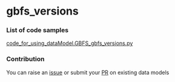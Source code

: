 # gbfs_versions

### List of code samples 

<!-- 50-List of code -->

<!-- [code entry](link) -->
[code_for_using_dataModel.GBFS_gbfs_versions.py](https://github.com/smart-data-models/dataModel.GBFS/blob/master/gbfs_versions/code/code_for_using_dataModel.GBFS_gbfs_versions.py)


<!-- /50-List of code -->

### Contribution
You can raise an [issue](https://github.com/smart-data-models/dataModel.GBFS/issues) or submit your [PR](https://github.com/smart-data-models/dataModel.GBFS/pulls) on existing data models
